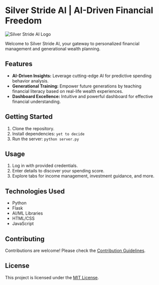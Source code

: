 # Silver Stride AI | AI-Driven Financial Freedom

![Silver Stride AI Logo](https://github.com/starrylight90/Imagine_AI/blob/master/LOGO-NO%20BG.png)

Welcome to Silver Stride AI, your gateway to personalized financial management and generational wealth planning.

## Features

- **AI-Driven Insights:** Leverage cutting-edge AI for predictive spending behavior analysis.
- **Generational Training:** Empower future generations by teaching financial literacy based on real-life wealth experiences.
- **Dashboard Excellence:** Intuitive and powerful dashboard for effective financial understanding.

## Getting Started

1. Clone the repository.
2. Install dependencies: `yet to decide`
3. Run the server: `python server.py`

## Usage

1. Log in with provided credentials.
2. Enter details to discover your spending score.
3. Explore tabs for income management, investment guidance, and more.

## Technologies Used

- Python
- Flask
- AI/ML Libraries
- HTML/CSS
- JavaScript

## Contributing

Contributions are welcome! Please check the [Contribution Guidelines](CONTRIBUTING.md).

## License

This project is licensed under the [MIT License](LICENSE).
